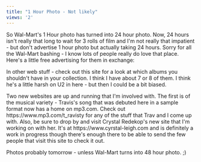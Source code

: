 ```yaml
---
title: "1 Hour Photo - Not likely"
views: '2'
---
```

<p>So Wal-Mart's 1 Hour photo has turned into 24 hour photo. Now, 24 hours isn't really that long to wait for 3 rolls of film and I'm not really that impatient - but don't advertise 1 hour photo but actually taking 24 hours. Sorry for all the Wal-Mart bashing - I know lots of people really do love that place. Here's a little free advertising for them in exchange:</p>
<p>In other web stuff - check out this site for a look at which albums you shouldn't have in your collection. I think I have about 7 or 8 of them. I think he's a little harsh on U2 in here - but then I could be a bit biased.</p>
<p>Two new websites are up and running that I'm involved with. The first is of the musical variety - Travis's song that was debuted here in a sample format now has a home on mp3.com. Check out https://www.mp3.com/t_ravisty for any of the stuff that Trav and I come up with. Also, be sure to drop by and visit Crystal Redekop's new site that I'm working on with her. It's at https://www.cyrstal-leigh.com and is definitely a work in progress though there's enough there to be able to send the few people that visit this site to check it out.</p>
<p>Photos probably tomorrow - unless Wal-Mart turns into 48 hour photo. ;)</p>
